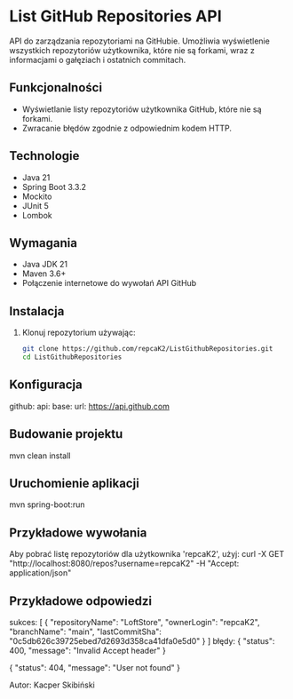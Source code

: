 # List GitHub Repositories API

API do zarządzania repozytoriami na GitHubie. Umożliwia wyświetlenie wszystkich repozytoriów użytkownika, które nie są forkami, wraz z informacjami o gałęziach i ostatnich commitach.

## Funkcjonalności

- Wyświetlanie listy repozytoriów użytkownika GitHub, które nie są forkami.
- Zwracanie błędów zgodnie z odpowiednim kodem HTTP.

## Technologie

- Java 21
- Spring Boot 3.3.2
- Mockito
- JUnit 5
- Lombok

## Wymagania

- Java JDK 21
- Maven 3.6+
- Połączenie internetowe do wywołań API GitHub

## Instalacja

1. Klonuj repozytorium używając:
   ```bash
   git clone https://github.com/repcaK2/ListGithubRepositories.git
   cd ListGithubRepositories

## Konfiguracja
github:
  api:
    base:
      url: https://api.github.com

## Budowanie projektu
mvn clean install

## Uruchomienie aplikacji
mvn spring-boot:run

## Przykładowe wywołania
Aby pobrać listę repozytoriów dla użytkownika 'repcaK2', użyj:
curl -X GET "http://localhost:8080/repos?username=repcaK2" -H "Accept: application/json"

## Przykładowe odpowiedzi
sukces:
[
    {
        "repositoryName": "LoftStore",
        "ownerLogin": "repcaK2",
        "branchName": "main",
        "lastCommitSha": "0c5db626c39725ebed7d2693d358ca41dfa0e5d0"
    }
]
błędy:
{
    "status": 400,
    "message": "Invalid Accept header"
}

{
    "status": 404,
    "message": "User not found"
}

Autor: Kacper Skibiński
